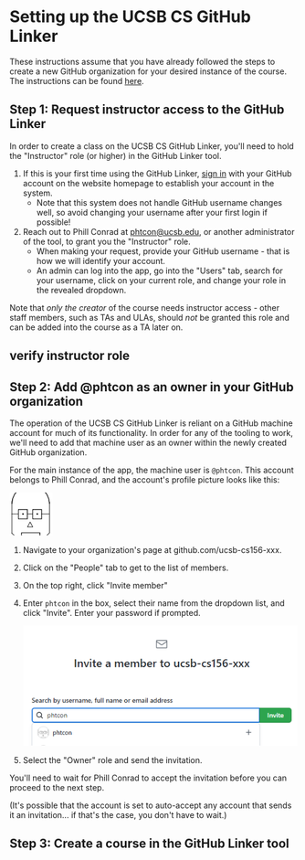 # Setting up the UCSB CS GitHub Linker

These instructions assume that you have already followed the steps to create a new GitHub organization for your desired instance of the course. The instructions can be found [here](../github/2-initial-setup.md).

## Step 1: Request instructor access to the GitHub Linker

In order to create a class on the UCSB CS GitHub Linker, you'll need to hold  the "Instructor" role (or higher) in the GitHub Linker tool. 

1. If this is your first time using the GitHub Linker, [sign in](https://ucsb-cs-github-linker.herokuapp.com/) with your GitHub account on the website homepage to establish your account in the system.
   * Note that this system does not handle GitHub username changes well, so avoid changing your username after your first login if possible!
2. Reach out to Phill Conrad at <phtcon@ucsb.edu>, or another administrator of the tool, to grant you the "Instructor" role. 
   * When making your request, provide your GitHub username - that is how we will identify your account.
   * An admin can log into the app, go into the "Users" tab, search for your username, click on your current role, and change your role in the revealed dropdown.

Note that *only the creator* of the course needs instructor access - other staff members, such as TAs and ULAs, should *not* be granted this role and can be added into the course as a TA later on.


## verify instructor role













## Step 2: Add @phtcon as an owner in your GitHub organization

The operation of the UCSB CS GitHub Linker is reliant on a GitHub machine account for much of its functionality. In order for any of the tooling to work, we'll need to add that machine user as an owner within the newly created GitHub organization.

For the main instance of the app, the machine user is `@phtcon`. This account belongs to Phill Conrad, and the account's profile picture looks like this:

![phtcon](../../images/services/github-linker/phtcon.png)

1. Navigate to your organization's page at github.com/ucsb-cs156-xxx.
2. Click on the "People" tab to get to the list of members.
3. On the top right, click "Invite member"
4. Enter `phtcon` in the box, select their name from the dropdown list, and click "Invite". Enter your password if prompted.

    ![Inviting phtcon](../../images/services/github-linker/invite-phtcon.PNG)

5. Select the "Owner" role and send the invitation.

You'll need to wait for Phill Conrad to accept the invitation before you can proceed to the next step.

(It's possible that the account is set to auto-accept any account that sends it an invitation... if that's the case, you don't have to wait.)

## Step 3: Create a course in the GitHub Linker tool

